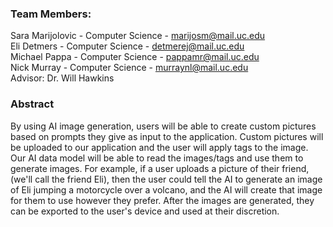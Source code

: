 ### Team Members:
Sara Marijolovic - Computer Science - marijosm@mail.uc.edu  
Eli Detmers - Computer Science - detmerej@mail.uc.edu  
Michael Pappa - Computer Science - pappamr@mail.uc.edu  
Nick Murray - Computer Science - murraynl@mail.uc.edu                                                
Advisor: Dr. Will Hawkins

### Abstract
By using AI image generation, users will be able to create custom pictures based on prompts they give as input to the application. Custom pictures will be uploaded to our application and the user will apply tags to the image. Our AI data model will be able to read the images/tags and use them to generate images. For example, if a user uploads a picture of their friend, (we'll call the friend Eli), then the user could tell the AI to generate an image of Eli jumping a motorcycle over a volcano, and the AI will create that image for them to use however they prefer. After the images are generated, they can be exported to the user's device and used at their discretion. 
